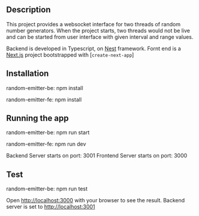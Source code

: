 
## Description

This project provides a websocket interface for two threads of random number generators. When the project starts, two threads would not be live and can be started from user interface with given interval and range values.

Backend is developed in Typescript, on [Nest](https://github.com/nestjs/nest) framework.
Fornt end is a [Next.js](https://nextjs.org/) project bootstrapped with [`create-next-app`]



## Installation

random-emitter-be: npm install

random-emitter-fe: npm install

## Running the app

random-emitter-be: npm run start

random-emitter-fe: npm run dev

Backend Server starts on port: 3001
Frontend Server starts on port: 3000

## Test

random-emitter-be: npm run test


Open [http://localhost:3000](http://localhost:3000) with your browser to see the result.
Backend server is set to [http://localhost:3001](http://localhost:3001) 
